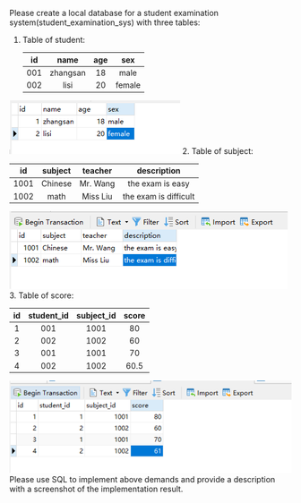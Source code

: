 Please create a local database for a student examination system(student_examination_sys) with three tables:

1. Table of student:

   |  id  | name | age  | sex  |
   | :--: | :--: | :--: | :--: |
   | 001  | zhangsan |  18  |  male  |
   | 002  | lisi |  20  |  female  |
    
 ![image1](https://github.com/codingzhengsz/SQl-Base-english-2019-10-12-6-15-6-811/blob/master/YF3Djg7nboszWAp.png?raw=true)
2. Table of subject:

   |  id  | subject | teacher |   description    |
   | :--: | :-----: | :-----: | :--------------: |
   | 1001 |  Chinese   | Mr. Wang  | the exam is easy |
   | 1002 |  math   | Miss Liu  |  the exam is difficult |
   
![image2](https://github.com/codingzhengsz/SQl-Base-english-2019-10-12-6-15-6-811/blob/master/hCo147z9wcmWEQX.png?raw=true)
3. Table of score:

   |  id  | student_id | subject_id | score |
   | :--: | :--------: | :--------: | :---: |
   |  1   |    001     |    1001    |  80   |
   |  2   |    002     |    1002    |  60   |
   |  3   |    001     |    1001    |  70   |
   |  4   |    002     |    1002    | 60.5  |
![image3](https://github.com/codingzhengsz/SQl-Base-english-2019-10-12-6-15-6-811/blob/master/LD8g5yw7O6K9z4T.png?raw=true)
Please use SQL to implement above demands and provide a description with a screenshot of the implementation result.
